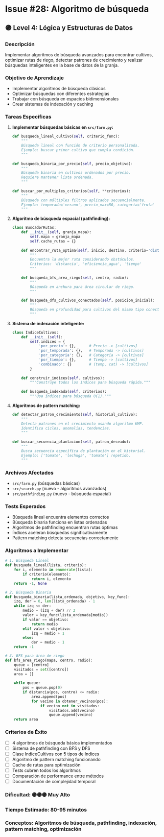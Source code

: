 # Issue #28: Algoritmo de búsqueda

## 🟣 Level 4: Lógica y Estructuras de Datos

### Descripción
Implementar algoritmos de búsqueda avanzados para encontrar cultivos, optimizar rutas de riego, detectar patrones de crecimiento y realizar búsquedas inteligentes en la base de datos de la granja.

### Objetivo de Aprendizaje
- Implementar algoritmos de búsqueda clásicos
- Optimizar búsquedas con diferentes estrategias
- Trabajar con búsqueda en espacios bidimensionales
- Crear sistemas de indexación y caching

### Tareas Específicas

1. **Implementar búsquedas básicas en `src/farm.py`:**
   ```python
   def busqueda_lineal_cultivo(self, criterio_func):
       """
       Búsqueda lineal con función de criterio personalizada.
       Ejemplo: buscar primer cultivo que cumpla condición.
       """
       
   def busqueda_binaria_por_precio(self, precio_objetivo):
       """
       Búsqueda binaria en cultivos ordenados por precio.
       Requiere mantener lista ordenada.
       """
       
   def buscar_por_multiples_criterios(self, **criterios):
       """
       Búsqueda con múltiples filtros aplicados secuencialmente.
       Ejemplo: temporada='verano', precio_max=50, categoria='fruta'
       """
   ```

2. **Algoritmo de búsqueda espacial (pathfinding):**
   ```python
   class BuscadorRutas:
       def __init__(self, granja_mapa):
           self.mapa = granja_mapa
           self.cache_rutas = {}
           
       def encontrar_ruta_optima(self, inicio, destino, criterio='distancia'):
           """
           Encuentra la mejor ruta considerando obstáculos.
           Criterios: 'distancia', 'eficiencia_agua', 'tiempo'
           """
           
       def busqueda_bfs_area_riego(self, centro, radio):
           """
           Búsqueda en anchura para área circular de riego.
           """
           
       def busqueda_dfs_cultivos_conectados(self, posicion_inicial):
           """
           Búsqueda en profundidad para cultivos del mismo tipo conectados.
           """
   ```

3. **Sistema de indexación inteligente:**
   ```python
   class IndiceCultivos:
       def __init__(self):
           self.indices = {
               'por_precio': {},      # Precio -> [cultivos]
               'por_temporada': {},   # Temporada -> [cultivos] 
               'por_categoria': {},   # Categoria -> [cultivos]
               'por_tiempo': {},      # Tiempo -> [cultivos]
               'combinado': {}        # (temp, cat) -> [cultivos]
           }
           
       def construir_indices(self, cultivos):
           """Construye todos los índices para búsqueda rápida."""
           
       def busqueda_indexada(self, criterios):
           """Usa índices para búsqueda O(1)."""
   ```

4. **Algoritmos de pattern matching:**
   ```python
   def detectar_patron_crecimiento(self, historial_cultivo):
       """
       Detecta patrones en el crecimiento usando algoritmo KMP.
       Identifica ciclos, anomalías, tendencias.
       """
       
   def buscar_secuencia_plantacion(self, patron_deseado):
       """
       Busca secuencia específica de plantación en el historial.
       Ejemplo: ['tomate', 'lechuga', 'tomate'] repetido.
       """
   ```

### Archivos Afectados
- `src/farm.py` (búsquedas básicas)
- `src/search.py` (nuevo - algoritmos avanzados)
- `src/pathfinding.py` (nuevo - búsqueda espacial)

### Tests Esperados
- Búsqueda lineal encuentra elementos correctos
- Búsqueda binaria funciona en listas ordenadas
- Algoritmos de pathfinding encuentran rutas óptimas
- Índices aceleran búsquedas significativamente
- Pattern matching detecta secuencias correctamente

### Algoritmos a Implementar
```python
# 1. Búsqueda Lineal
def busqueda_lineal(lista, criterio):
    for i, elemento in enumerate(lista):
        if criterio(elemento):
            return i, elemento
    return -1, None

# 2. Búsqueda Binaria
def busqueda_binaria(lista_ordenada, objetivo, key_func):
    izq, der = 0, len(lista_ordenada) - 1
    while izq <= der:
        medio = (izq + der) // 2
        valor = key_func(lista_ordenada[medio])
        if valor == objetivo:
            return medio
        elif valor < objetivo:
            izq = medio + 1
        else:
            der = medio - 1
    return -1

# 3. BFS para área de riego
def bfs_area_riego(mapa, centro, radio):
    queue = [centro]
    visitados = set([centro])
    area = []
    
    while queue:
        pos = queue.pop(0)
        if distancia(pos, centro) <= radio:
            area.append(pos)
            for vecino in obtener_vecinos(pos):
                if vecino not in visitados:
                    visitados.add(vecino)
                    queue.append(vecino)
    return area
```

### Criterios de Éxito
- [ ] 4 algoritmos de búsqueda básica implementados
- [ ] Sistema de pathfinding con BFS y DFS
- [ ] Clase IndiceCultivos con 5 tipos de índices
- [ ] Algoritmo de pattern matching funcionando
- [ ] Cache de rutas para optimización
- [ ] Tests cubren todos los algoritmos
- [ ] Comparación de performance entre métodos
- [ ] Documentación de complejidad temporal

### Dificultad: 🟣🟣🟣 Muy Alto
### Tiempo Estimado: 80-95 minutos
### Conceptos: Algoritmos de búsqueda, pathfinding, indexación, pattern matching, optimización